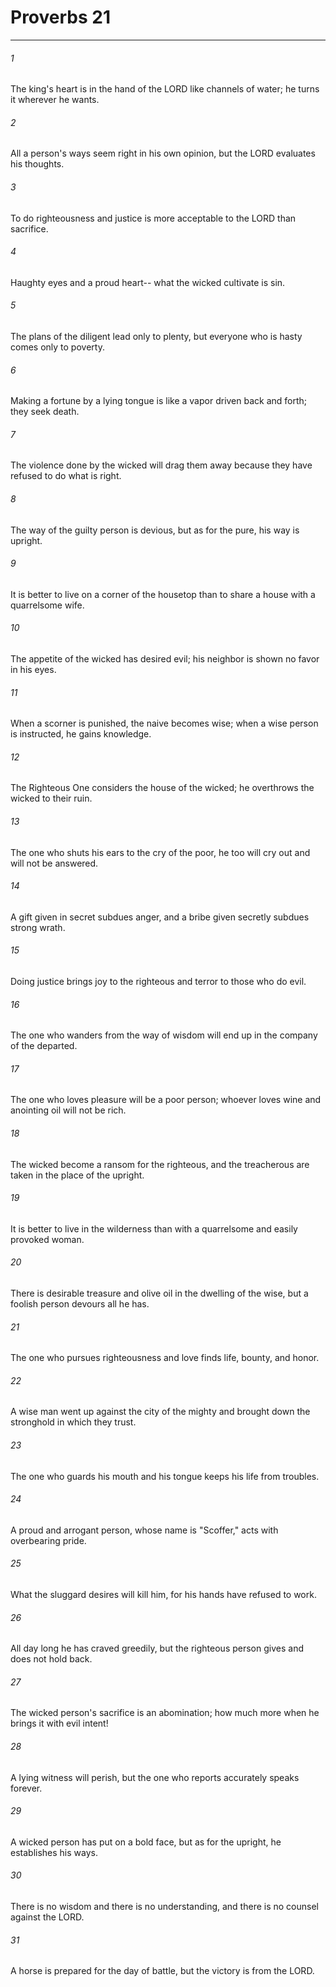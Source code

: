 # Proverbs 21
***



###### 1 
The king's heart is in the hand of the LORD like channels of water; he turns it wherever he wants. 

###### 2 
All a person's ways seem right in his own opinion, but the LORD evaluates his thoughts. 

###### 3 
To do righteousness and justice is more acceptable to the LORD than sacrifice. 

###### 4 
Haughty eyes and a proud heart-- what the wicked cultivate is sin. 

###### 5 
The plans of the diligent lead only to plenty, but everyone who is hasty comes only to poverty. 

###### 6 
Making a fortune by a lying tongue is like a vapor driven back and forth; they seek death. 

###### 7 
The violence done by the wicked will drag them away because they have refused to do what is right. 

###### 8 
The way of the guilty person is devious, but as for the pure, his way is upright. 

###### 9 
It is better to live on a corner of the housetop than to share a house with a quarrelsome wife. 

###### 10 
The appetite of the wicked has desired evil; his neighbor is shown no favor in his eyes. 

###### 11 
When a scorner is punished, the naive becomes wise; when a wise person is instructed, he gains knowledge. 

###### 12 
The Righteous One considers the house of the wicked; he overthrows the wicked to their ruin. 

###### 13 
The one who shuts his ears to the cry of the poor, he too will cry out and will not be answered. 

###### 14 
A gift given in secret subdues anger, and a bribe given secretly subdues strong wrath. 

###### 15 
Doing justice brings joy to the righteous and terror to those who do evil. 

###### 16 
The one who wanders from the way of wisdom will end up in the company of the departed. 

###### 17 
The one who loves pleasure will be a poor person; whoever loves wine and anointing oil will not be rich. 

###### 18 
The wicked become a ransom for the righteous, and the treacherous are taken in the place of the upright. 

###### 19 
It is better to live in the wilderness than with a quarrelsome and easily provoked woman. 

###### 20 
There is desirable treasure and olive oil in the dwelling of the wise, but a foolish person devours all he has. 

###### 21 
The one who pursues righteousness and love finds life, bounty, and honor. 

###### 22 
A wise man went up against the city of the mighty and brought down the stronghold in which they trust. 

###### 23 
The one who guards his mouth and his tongue keeps his life from troubles. 

###### 24 
A proud and arrogant person, whose name is "Scoffer," acts with overbearing pride. 

###### 25 
What the sluggard desires will kill him, for his hands have refused to work. 

###### 26 
All day long he has craved greedily, but the righteous person gives and does not hold back. 

###### 27 
The wicked person's sacrifice is an abomination; how much more when he brings it with evil intent! 

###### 28 
A lying witness will perish, but the one who reports accurately speaks forever. 

###### 29 
A wicked person has put on a bold face, but as for the upright, he establishes his ways. 

###### 30 
There is no wisdom and there is no understanding, and there is no counsel against the LORD. 

###### 31 
A horse is prepared for the day of battle, but the victory is from the LORD.
